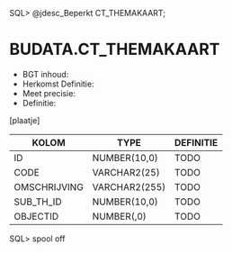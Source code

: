 SQL> @jdesc_Beperkt CT_THEMAKAART;

# BUDATA.CT_THEMAKAART

                                                                                               
* BGT inhoud: 
* Herkomst Definitie: 
* Meet precisie: 
* Definitie: 

[plaatje]

                                      
|KOLOM                           	|TYPE          	|DEFINITIE|                                                           
|------                          	|----          	|-----    |                                                           
|ID                              	|NUMBER(10,0)  	|TODO|                                                                
|CODE                            	|VARCHAR2(25)  	|TODO|                                                                
|OMSCHRIJVING                    	|VARCHAR2(255) 	|TODO|                                                                
|SUB_TH_ID                       	|NUMBER(10,0)  	|TODO|                                                                
|OBJECTID                        	|NUMBER(,0)    	|TODO|                                                                
SQL> spool off
